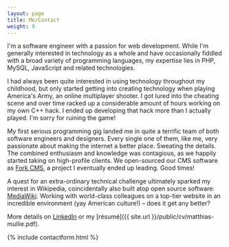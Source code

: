 ```yaml
---
layout: page
title: Me/Contact
weight: 9
---
```


I'm a software engineer with a passion for web development.
While I'm generally interested in technology as a whole and have occasionally fiddled with a broad variety of programming languages, my expertise lies in PHP, MySQL, JavaScript and related technologies.

I had always been quite interested in using technology throughout my childhood, but only started getting into creating technology when playing America's Army, an online multiplayer shooter.
I got lured into the cheating scene and over time racked up a considerable amount of hours working on my own C++ hack.
I ended up developing that hack more than I actually played.
I'm sorry for ruining the game!

My first serious programming gig landed me in quite a terrific team of both software engineers and designers.
Every single one of them, like me, very passionate about making the internet a better place.
Sweating the details.
The combined enthusiasm and knowledge was contagious, as we happily started taking on high-profile clients.
We open-sourced our CMS software as [Fork CMS](http://www.fork-cms.com/), a project I eventually ended up leading.
Good times!

A quest for an extra-ordinary technical challenge ultimately sparked my interest in Wikipedia, coincidentally also built atop open source software: [MediaWiki](http://www.mediawiki.org/).
Working with world-class colleagues on a top-tier website in an incredible environment (yay American culture!) – does it get any better?

More details on [LinkedIn](http://www.linkedin.com/in/matthiasmullie) or my [résumé]({{ site.url }}/public/cv/matthias-mullie.pdf).

{% include contactform.html %}
